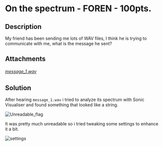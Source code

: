 # On the spectrum - FOREN - 100pts.
## Description
My friend has been sending me lots of WAV files, I think he is trying to communicate with me, what is the message he sent?

## Attachments
###### [message_1.wav](https://github.com/SamIsland/writeups/blob/master/on-the-spectrum/message_1.wav)

## Solution

After hearing `message_1.wav` i tried to analyze its spectrum with Sonic Visualiser and found something that looked like a string.

![Unreadable_flag](https://github.com/SamIsland/writeups/blob/master/on-the-spectrum/unreadable.PNG)

It was pretty much unreadable so i tried tweaking some settings to enhance it a bit.

![settings](https://github.com/SamIsland/writeups/blob/master/on-the-spectrum/settings.PNG)
